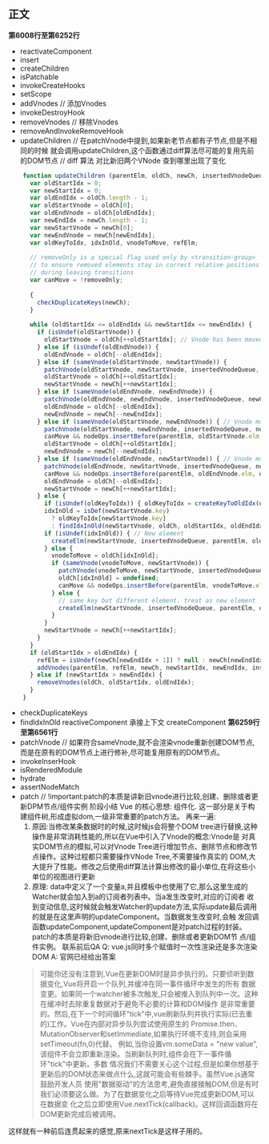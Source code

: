 正文
---
**第6008行至第6252行**
  * reactivateComponent
  * insert
  * createChildren
  * isPatchable
  * invokeCreateHooks
  * setScope
  * addVnodes       // 添加Vnodes
  * invokeDestroyHook
  * removeVnodes    // 移除Vnodes
  * removeAndInvokeRemoveHook
  * updateChildren  // 在patchVnode中提到,如果新老节点都有子节点,但是不相同的时候
  就会调用updateChildren,这个函数通过diff算法尽可能的复用先前的DOM节点
  //  diff 算法 对比新旧两个VNode 查到哪里出现了变化
```javascript
    function updateChildren (parentElm, oldCh, newCh, insertedVnodeQueue, removeOnly) {
      var oldStartIdx = 0;
      var newStartIdx = 0;
      var oldEndIdx = oldCh.length - 1;
      var oldStartVnode = oldCh[0];
      var oldEndVnode = oldCh[oldEndIdx];
      var newEndIdx = newCh.length - 1;
      var newStartVnode = newCh[0];
      var newEndVnode = newCh[newEndIdx];
      var oldKeyToIdx, idxInOld, vnodeToMove, refElm;
      
      // removeOnly is a special flag used only by <transition-group>
      // to ensure removed elements stay in correct relative positions
      // during leaving transitions
      var canMove = !removeOnly;
      
      {
        checkDuplicateKeys(newCh);
      }
      
      while (oldStartIdx <= oldEndIdx && newStartIdx <= newEndIdx) {
        if (isUndef(oldStartVnode)) {
          oldStartVnode = oldCh[++oldStartIdx]; // Vnode has been moved left
        } else if (isUndef(oldEndVnode)) {
          oldEndVnode = oldCh[--oldEndIdx];
        } else if (sameVnode(oldStartVnode, newStartVnode)) {
          patchVnode(oldStartVnode, newStartVnode, insertedVnodeQueue, newCh, newStartIdx);
          oldStartVnode = oldCh[++oldStartIdx];
          newStartVnode = newCh[++newStartIdx];
        } else if (sameVnode(oldEndVnode, newEndVnode)) {
          patchVnode(oldEndVnode, newEndVnode, insertedVnodeQueue, newCh, newEndIdx);
          oldEndVnode = oldCh[--oldEndIdx];
          newEndVnode = newCh[--newEndIdx];
        } else if (sameVnode(oldStartVnode, newEndVnode)) { // Vnode moved right
          patchVnode(oldStartVnode, newEndVnode, insertedVnodeQueue, newCh, newEndIdx);
          canMove && nodeOps.insertBefore(parentElm, oldStartVnode.elm, nodeOps.nextSibling(oldEndVnode.elm));
          oldStartVnode = oldCh[++oldStartIdx];
          newEndVnode = newCh[--newEndIdx];
        } else if (sameVnode(oldEndVnode, newStartVnode)) { // Vnode moved left
          patchVnode(oldEndVnode, newStartVnode, insertedVnodeQueue, newCh, newStartIdx);
          canMove && nodeOps.insertBefore(parentElm, oldEndVnode.elm, oldStartVnode.elm);
          oldEndVnode = oldCh[--oldEndIdx];
          newStartVnode = newCh[++newStartIdx];
        } else {
          if (isUndef(oldKeyToIdx)) { oldKeyToIdx = createKeyToOldIdx(oldCh, oldStartIdx, oldEndIdx); }
          idxInOld = isDef(newStartVnode.key)
            ? oldKeyToIdx[newStartVnode.key]
            : findIdxInOld(newStartVnode, oldCh, oldStartIdx, oldEndIdx);
          if (isUndef(idxInOld)) { // New element
            createElm(newStartVnode, insertedVnodeQueue, parentElm, oldStartVnode.elm, false, newCh, newStartIdx);
          } else {
            vnodeToMove = oldCh[idxInOld];
            if (sameVnode(vnodeToMove, newStartVnode)) {
              patchVnode(vnodeToMove, newStartVnode, insertedVnodeQueue, newCh, newStartIdx);
              oldCh[idxInOld] = undefined;
              canMove && nodeOps.insertBefore(parentElm, vnodeToMove.elm, oldStartVnode.elm);
            } else {
              // same key but different element. treat as new element
              createElm(newStartVnode, insertedVnodeQueue, parentElm, oldStartVnode.elm, false, newCh, newStartIdx);
            }
          }
          newStartVnode = newCh[++newStartIdx];
        }
      }
      if (oldStartIdx > oldEndIdx) {
        refElm = isUndef(newCh[newEndIdx + 1]) ? null : newCh[newEndIdx + 1].elm;
        addVnodes(parentElm, refElm, newCh, newStartIdx, newEndIdx, insertedVnodeQueue);
      } else if (newStartIdx > newEndIdx) {
        removeVnodes(oldCh, oldStartIdx, oldEndIdx);
      }
    }
```
  * checkDuplicateKeys
  * findIdxInOld
reactiveComponent 承接上下文 createComponent
**第6259行至第6561行**
  * patchVnode  // 如果符合sameVnode,就不会渲染vnode重新创建DOM节点,而是在原有的DOM节点上进行修补,尽可能复用原有的DOM节点。
  * invokeInserHook 
  * isRenderedModule 
  * hydrate 
  * assertNodeMatch 
  * patch // !important:patch的本质是讲新旧vnode进行比较,创建、删除或者更新DPM节点/组件实例
阶段小结
  Vue 的核心思想: 组件化.
  这一部分是关于构建组件树,形成虚拟dom,一级非常重要的patch方法。
  再来一遍:
    1. 原因:当修改某条数据时的时候,这时候js会将整个DOM tree进行替换,这种操作是非常消耗性能的,所以在Vue中引入了Vnode的概念:Vnode是
      对真实DOM节点的模拟,可以对Vnode Tree进行增加节点、删除节点和修改节点操作。这种过程都只需要操作VNode Tree,不需要操作真实的
      DOM,大大提升了性能。修改之后使用diff算法计算出修改的最小单位,在将这些小单位的视图进行更新
    2. 原理: data中定义了一个变量a,并且模板中也使用了它,那么这里生成的Watcher就会加入到a的订阅者列表中。当a发生改变时,对应的订阅者
      收到变动信息,这时候就会触发Watcher的update方法,实际update最后调用的就是在这里声明的updateComponent。当数据发生改变时,会触
      发回调函数updateComponent,updateComponent是对patch过程的封装。patch的本质是将新旧vnode进行比较,创建、删除或者更新DOM节
      点/组件实例。
    联系前后QA
    Q: vue.js同时多个赋值时一次性渲染还是多次渲染DOM
    A:  官网已经给出答案
    > 可能你还没有注意到,Vue在更新DOM时是异步执行的。只要侦听到数据变化,Vue将开启一个队列,并缓冲在同一事件循环中发生的所有
      数据变更。如果同一个watcher被多次触发,只会被推入到队列中一次。这种在缓冲时去除重复数据对于避免不必要的计算和DOM操作
      是非常重要的。然后,在下一个时间循环"tick"中,vue刷新队列并执行实际(已去重的)工作。Vue在内部对异步队列尝试使用原生的
      Promise.then、MutationObserver和setImmediate,如果执行环境不支持,则会采用setTimeout(fn,0)代替。
    > 例如,当你设置vm.someData = "new value",该组件不会立即重新渲染。当刷新队列时,组件会在下一事件循环"tick"中更新。多数
      情况我们不需要关心这个过程,但是如果你想基于更新后的DOM状态来做点什么,这就可能会有些棘手。虽然Vue.js通常鼓励开发人员
      使用"数据驱动"的方法思考,避免直接接触DOM,但是有时我们必须要这么做。为了在数据变化之后等待Vue完成更新DOM,可以在数据变
      化之后立即使用Vue.nextTick(callback)。这样回调函数将在DOM更新完成后被调用。
      
  这样就有一种前后连贯起来的感觉,原来nextTick是这样子用的。
